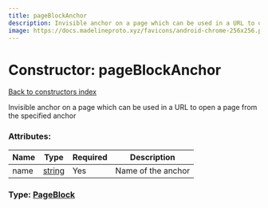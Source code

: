```yaml
---
title: pageBlockAnchor
description: Invisible anchor on a page which can be used in a URL to open a page from the specified anchor
image: https://docs.madelineproto.xyz/favicons/android-chrome-256x256.png
---
```

# Constructor: pageBlockAnchor  
[Back to constructors index](index.md)



Invisible anchor on a page which can be used in a URL to open a page from the specified anchor

### Attributes:

| Name     |    Type       | Required | Description |
|----------|---------------|----------|-------------|
|name|[string](../types/string.md) | Yes|Name of the anchor|



### Type: [PageBlock](../types/PageBlock.md)


